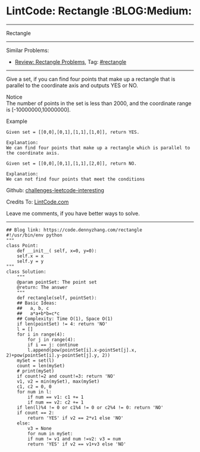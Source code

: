 
# LintCode: Rectangle     :BLOG:Medium:

---

Rectangle  

---

Similar Problems:  

-   [Review: Rectangle Problems](https://code.dennyzhang.com/review-rectangle), Tag: [#rectangle](https://code.dennyzhang.com/tag/rectangle)

---

Give a set, if you can find four points that make up a rectangle that is parallel to the coordinate axis and outputs YES or NO.  

Notice  
The number of points in the set is less than 2000, and the coordinate range is [-10000000,10000000].  

Example  

    Given set = [[0,0],[0,1],[1,1],[1,0]], return YES.
    
    Explanation:
    We can find four points that make up a rectangle which is parallel to the coordinate axis.

    Given set = [[0,0],[0,1],[1,1],[2,0]], return NO.
    
    Explanation:
    We can not find four points that meet the conditions

Github: [challenges-leetcode-interesting](https://github.com/DennyZhang/challenges-leetcode-interesting/tree/master/problems/rectangle)  

Credits To: [LintCode.com](http://www.lintcode.com/en/problem/rectangle/)  

Leave me comments, if you have better ways to solve.  

---

    ## Blog link: https://code.dennyzhang.com/rectangle
    #!/usr/bin/env python
    """
    class Point:
        def __init__( self, x=0, y=0):
    	self.x = x
    	self.y = y
    """
    class Solution:
        """
        @param pointSet: The point set
        @return: The answer
        """
        def rectangle(self, pointSet):
    	## Basic Ideas:
    	##   a, b, c
    	##   a*a+b*b=c*c
    	## Complexity: Time O(1), Space O(1)
    	if len(pointSet) != 4: return 'NO'
    	l = []
    	for i in range(4):
    	    for j in range(4):
    		if i == j: continue
    		l.append(pow(pointSet[i].x-pointSet[j].x, 2)+pow(pointSet[i].y-pointSet[j].y, 2))
    	mySet = set(l)
    	count = len(mySet)
    	# print(mySet)
    	if count!=2 and count!=3: return 'NO'
    	v1, v2 = min(mySet), max(mySet)
    	c1, c2 = 0, 0
    	for num in l:
    	    if num == v1: c1 += 1
    	    if num == v2: c2 += 1
    	if len(l)%4 != 0 or c1%4 != 0 or c2%4 != 0: return 'NO'
    	if count == 2:
    	    return 'YES' if v2 == 2*v1 else 'NO'
    	else:
    	    v3 = None
    	    for num in mySet:
    		if num != v1 and num !=v2: v3 = num
    	    return 'YES' if v2 == v1+v3 else 'NO'

